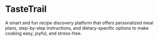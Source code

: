 # TasteTrail
 A smart and fun recipe discovery platform that offers personalized meal plans, step-by-step instructions, and dietary-specific options to make cooking easy, joyful, and stress-free.

